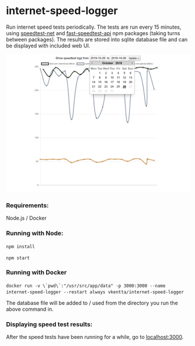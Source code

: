 # internet-speed-logger
Run internet speed tests periodically.
The tests are run every 15 minutes, using [speedtest-net](https://www.npmjs.com/package/speedtest-net) and [fast-speedtest-api](https://www.npmjs.com/package/fast-speedtest-api) npm packages (taking turns between packages). The results are stored into sqlite database file and can be displayed with included web UI.

![Internet speed history graph](screenshot.png)

### Requirements:
Node.js / Docker

### Running with Node:
``npm install``

``npm start``

### Running with Docker
``docker run -v \`pwd\`:"/usr/src/app/data" -p 3000:3000 --name internet-speed-logger --restart always vkentta/internet-speed-logger``

The database file will be added to / used from the directory you run the above command in.

### Displaying speed test results:
After the speed tests have been running for a while, go to [localhost:3000](http://localhost:3000).


